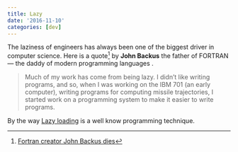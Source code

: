 ```yaml
---
title: Lazy
date: '2016-11-10'
categories: [dev]
---
```


The laziness of engineers has always been one of the biggest driver in computer science. Here is a quote[^1] by **John Backus** the father of FORTRAN — the daddy of modern programming languages .

> Much of my work has come from being lazy. I didn’t like writing programs, and so, when I was working on the IBM 701 (an early computer), writing programs for computing missile trajectories, I started work on a programming system to make it easier to write programs.

By the way [Lazy loading](https://en.wikipedia.org/wiki/Lazy_loading) is a well know programming technique.

[^1]: [Fortran creator John Backus dies](http://www.nbcnews.com/id/17704662/ns/technology_and_science-tech_and_gadgets/t/fortran-creator-john-backus-dies/)